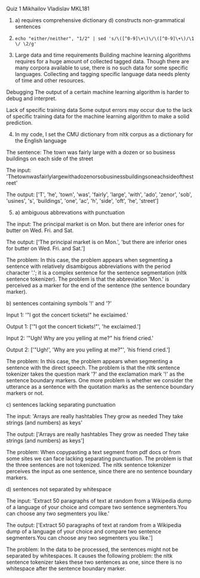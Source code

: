 Quiz 1
Mikhailov Vladislav MKL181

1. a) requires comprehensive dictionary
   d) constructs non-grammatical sentences

2. ```echo "either/neither", "1/2" | sed 's/\([^0-9]\+\)\/\([^0-9]\+\)/\1 \/ \2/g'```

3. Large data and time requirements
Building machine learning  algorithms requires for a huge amount of collected tagged data. Though there are many corpora available to use, there is no such data for some specific languages. Collecting and tagging specific language data needs plenty of time and other resources. 

Debugging
The output of a certain machine learning algorithm is harder to debug and interpret.

Lack of specific training data
Some output errors may occur due to the lack of specific training data for the machine learning algorithm to make a solid prediction. 

4. In my code, I set the CMU dictionary from nltk corpus as a dictionary for the English language

The sentence: The town was fairly large with a dozen or so business buildings on each side of the street

The input: 'Thetownwasfairlylargewithadozenorsobusinessbuildingsoneachsideofthestreet'

The output: ['T', 'he', 'town', 'was', 'fairly', 'large', 'with', 'ado', 'zenor', 'sob', 'usines', 's', 'buildings', 'one', 'ac', 'h', 'side', 'oft', 'he', 'street']

5. a) ambiguous abbrevations with punctuation

The input: The principal market is on Mon. but there are inferior ones for butter on Wed. Fri. and Sat.


The output: ['The principal market is on Mon.', 'but there are inferior ones for butter on Wed. Fri. and Sat.']

The problem: In this case, the problem appears when segmenting a sentence with relatively disambigous abbreviations with the period character '.'; it is a complex sentence for the sentence segmentation (nltk sentence tokenizer). The problem is that the abbreviation 'Mon.' is perceived as a marker for the end of the sentence (the sentence boundary marker).

b) sentences containing symbols '!' and '?'

Input 1: '"I got the concert tickets!" he exclaimed.'

Output 1: ['"I got the concert tickets!"', 'he exclaimed.']

Input 2: '"Ugh! Why are you yelling at me?" his friend cried.'

Output 2: ['"Ugh!', 'Why are you yelling at me?"', 'his friend cried.']

The problem: In this case, the problem appears when segmenting a sentence with the direct speech. The problem is that the nltk sentence tokenizer takes the question mark '?' and the exclamation mark '!' as the sentence boundary markers. One more problem is whether we consider the utterance as a sentence with the quotation marks as the sentence boundary markers or not.

c) sentences lacking separating punctuation

The input: 'Arrays are really hashtables They grow as needed They take strings (and numbers) as keys'

The output: ['Arrays are really hashtables They grow as needed They take strings (and numbers) as keys']

The problem: When copypasting a text segment from pdf docs or from some sites we can face lacking separating punctuation. The problem is that the three sentences are not tokenized. The nltk sentence tokenizer perceives the input as one sentence, since there are no sentence boundary markers.

d) sentences not separated by whitespace

The input: 'Extract 50 paragraphs of text at random from a Wikipedia dump of a language of your choice and compare two sentence segmenters.You can choose any two segmenters you like.'

The output: ['Extract 50 paragraphs of text at random from a Wikipedia dump of a language of your choice and compare two sentence segmenters.You can choose any two segmenters you like.']

The problem: In the data to be processed, the sentences might not be separated by whitespaces. It causes the following problem: the nltk sentence tokenizer takes these two sentences as one, since there is no whitespace after the sentence boundary marker.




